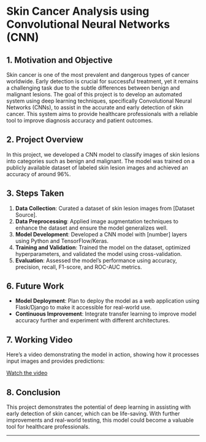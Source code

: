 # Skin Cancer Analysis using Convolutional Neural Networks (CNN)

## 1. Motivation and Objective

Skin cancer is one of the most prevalent and dangerous types of cancer worldwide. Early detection is crucial for successful treatment, yet it remains a challenging task due to the subtle differences between benign and malignant lesions. The goal of this project is to develop an automated system using deep learning techniques, specifically Convolutional Neural Networks (CNNs), to assist in the accurate and early detection of skin cancer. This system aims to provide healthcare professionals with a reliable tool to improve diagnosis accuracy and patient outcomes.

## 2. Project Overview

In this project, we developed a CNN model to classify images of skin lesions into categories such as benign and malignant. The model was trained on a publicly available dataset of labeled skin lesion images and achieved an accuracy of around 96%.

## 3. Steps Taken

1. **Data Collection**: Curated a dataset of skin lesion images from [Dataset Source].
2. **Data Preprocessing**: Applied image augmentation techniques to enhance the dataset and ensure the model generalizes well.
3. **Model Development**: Developed a CNN model with [number] layers using Python and TensorFlow/Keras.
4. **Training and Validation**: Trained the model on the dataset, optimized hyperparameters, and validated the model using cross-validation.
5. **Evaluation**: Assessed the model’s performance using accuracy, precision, recall, F1-score, and ROC-AUC metrics.

## 6. Future Work

- **Model Deployment**: Plan to deploy the model as a web application using Flask/Django to make it accessible for real-world use.
- **Continuous Improvement**: Integrate transfer learning to improve model accuracy further and experiment with different architectures.

## 7. Working Video

Here’s a video demonstrating the model in action, showing how it processes input images and provides predictions:

[Watch the video](Website_demo.mp4)

## 8. Conclusion

This project demonstrates the potential of deep learning in assisting with early detection of skin cancer, which can be life-saving. With further improvements and real-world testing, this model could become a valuable tool for healthcare professionals.

---

